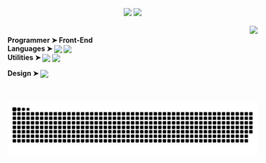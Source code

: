 <div align="center">
  <img height="180em" src="https://github-readme-stats.vercel.app/api?username=KaikSelhorst&count_private=true&show_icons=true&theme=nord&hide_border=none&locale=pt-br&hide_rank=none&hide_title=none"/>
  <img height="180em" src="https://github-readme-stats.vercel.app/api/top-langs/?username=KaikSelhorst&layout=compact&theme=nord&hide_border=none&locale=pt-br&card_width=250px"/> </div>
<br>
<img align="right" src="https://c.tenor.com/DoMP0hX2pq4AAAAM/snoopy-snow-day.gif" />
<div align="left">
  <h4>Programmer ➤ Front-End <br>
  Languages ➤
  <img src="https://cdn.jsdelivr.net/gh/devicons/devicon/icons/html5/html5-plain.svg" width="26" align="center" />
  <img src="https://cdn.jsdelivr.net/gh/devicons/devicon/icons/css3/css3-plain.svg"  width="26" align="center" /> <br>
   Utilities ➤
  <img src="https://cdn.jsdelivr.net/gh/devicons/devicon/icons/git/git-plain.svg"  width="26" align="center" />
  <img src="https://cdn.jsdelivr.net/gh/devicons/devicon/icons/github/github-original.svg" width="26" align="center" />
  </p>
  <p>Design ➤ <img src="https://cdn.jsdelivr.net/gh/devicons/devicon/icons/figma/figma-original.svg" width="24" align="center" />
</div>
<br>
<div align="center">
  
  ![Snake animation](https://github.com/KaikSelhorst/KaikSelhorst/blob/output/github-contribution-grid-snake.svg)

</div>
